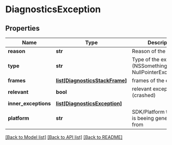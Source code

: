 # DiagnosticsException

## Properties
Name | Type | Description | Notes
------------ | ------------- | ------------- | -------------
**reason** | **str** | Reason of the exception | [optional] 
**type** | **str** | Type of the exception (NSSomethingException, NullPointerException) | [optional] 
**frames** | [**list[DiagnosticsStackFrame]**](DiagnosticsStackFrame.md) | frames of the excetpion | 
**relevant** | **bool** | relevant exception (crashed) | [optional] 
**inner_exceptions** | [**list[DiagnosticsException]**](DiagnosticsException.md) |  | [optional] 
**platform** | **str** | SDK/Platform this thread is beeing generated from | [optional] 

[[Back to Model list]](../README.md#documentation-for-models) [[Back to API list]](../README.md#documentation-for-api-endpoints) [[Back to README]](../README.md)

